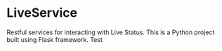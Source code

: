# LiveService
Restful services for interacting with Live Status.
This is a Python project built using Flask framework.
Test